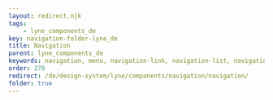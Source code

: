 ```yaml
---
layout: redirect.njk
tags: 
    - lyne_components_de
key: navigation-folder-lyne_de
title: Navigation
parent: lyne_components_de
keywords: navigation, menu, navigation-link, navigation-list, navigation-marker, navigation-section
order: 270
redirect: /de/design-system/lyne/components/navigation/navigation/
folder: true
---
```

